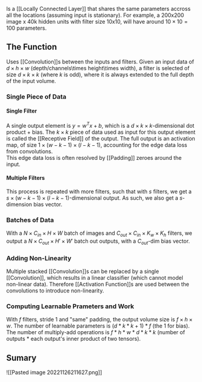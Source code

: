 Is a [[Locally Connected Layer]] that shares the same parameters accross all the locations (assuming input is stationary).
For example, a 200x200 image x 40k hidden units with filter size 10x10, will have around $10\times 10=100$ parameters.

## The Function

Uses [[Convolution]]s between the inputs and filters.
Given an input data of $d\times h\times w$ (depth/channels\\times height\\times width), a filter is selected of size $d\times k\times k$ (where $k$ is odd), where it is always extended to the full depth of the input volume.

### Single Piece of Data

#### Single Filter

A single output element is $y=w^Tx+b$, which is a $d\times k\times k$-dimensional dot product + bias.
The $k\times k$ piece of data used as input for this output element is called the [[Receptive Field]] of the output.
The full output is an activation map, of size $1\times (w-k-1)\times (l-k-1)$, accounting for the edge data loss from convolutions.  
This edge data loss is often resolved by [[Padding]] zeroes around the input.

#### Multiple Filters

This process is repeated with more filters, such that with $s$ filters, we get a $s\times (w-k-1)\times (l-k-1)$-dimensional output. As such, we also get a $s$-dimension bias vector.

### Batches of Data

With a $N\times C_{in}\times H\times W$ batch of images and $C_{out}\times C_{in}\times K_w\times K_h$ filters, we output a $N\times C_{out}\times H'\times W'$ batch out outputs, with a $C_{out}$-dim bias vector.

### Adding Non-Linearity

Multiple stacked [[Convolution]]s can be replaced by a single [[Convolution]], which results in a linear classifier (which cannot model non-linear data). Therefore [[Activation Function]]s are used between the convolutions to introduce non-linearity.

### Computing Learnable Prameters and Work

With $f$ filters, stride 1 and "same" padding, the output volume size is $f\times h \times w$. The number of learnable parameters is $(d * k * k + 1)*f$ (the $1$ for bias). The number of multiply-add operations is $f*h*w*d*k*k$ (number of outputs \* each output's inner product of two tensors).

## Sumary

![[Pasted image 20221126211627.png]]
